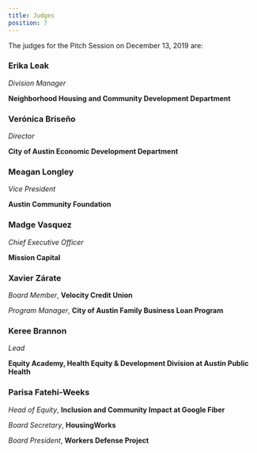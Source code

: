 ```yaml
---
title: Judges 
position: 7
---
```


The judges for the Pitch Session on December 13, 2019 are: 

### Erika Leak
*Division Manager*

**Neighborhood Housing and Community Development Department** 


### Verónica Briseño 
*Director*

**City of Austin Economic Development Department** 


### Meagan Longley

*Vice President* 

**Austin Community Foundation**


### Madge Vasquez  
*Chief Executive Officer*

**Mission Capital**  


### Xavier Zárate
*Board Member*, **Velocity Credit Union**

*Program Manager*, **City of Austin Family Business Loan Program** 


### Keree Brannon
*Lead*

**Equity Academy, Health Equity & Development Division at Austin Public Health** 

### Parisa Fatehi-Weeks
*Head of Equity*, **Inclusion and Community Impact at Google Fiber**

*Board Secretary*, **HousingWorks**

*Board President*, **Workers Defense Project** 




